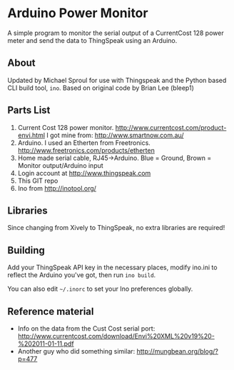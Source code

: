 Arduino Power Monitor
=====================

A simple program to monitor the serial output of a CurrentCost 128 power meter and send the data to 
ThingSpeak using an Arduino.

## About

Updated by Michael Sproul for use with Thingspeak and the Python based CLI build tool, `ino`. Based on 
original code by Brian Lee (bleep1)

## Parts List

1. Current Cost 128 power monitor.  http://www.currentcost.com/product-envi.html I got mine from: 
http://www.smartnow.com.au/
2. Arduino.  I used an Etherten from Freetronics. http://www.freetronics.com/products/etherten
3. Home made serial cable, RJ45->Arduino. Blue = Ground, Brown = Monitor output/Arduino input
4. Login account at http://www.thingspeak.com
5. This GIT repo
7. Ino from http://inotool.org/

## Libraries

Since changing from Xively to ThingSpeak, no extra libraries are required!

## Building

Add your ThingSpeak API key in the necessary places, modify ino.ini to reflect the Arduino you've got, 
then run `ino build`.

You can also edit `~/.inorc` to set your Ino preferences globally.

## Reference material

* Info on the data from the Cust Cost serial port: http://www.currentcost.com/download/Envi%20XML%20v19%20-%202011-01-11.pdf
* Another guy who did something similar: http://mungbean.org/blog/?p=477
